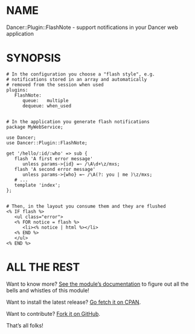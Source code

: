 NAME
====

Dancer::Plugin::FlashNote - support notifications in your Dancer web
application

SYNOPSIS
========

    # In the configuration you choose a "flash style", e.g.
    # notifications stored in an array and automatically
    # removed from the session when used
    plugins:
       FlashNote:
          queue:   multiple
          dequeue: when_used


    # In the application you generate flash notifications
    package MyWebService;

    use Dancer;
    use Dancer::Plugin::FlashNote;

    get '/hello/:id/:who' => sub {
       flash 'A first error message'
          unless params->{id} =~ /\A\d+\z/mxs;
       flash 'A second error message'
          unless params->{who} =~ /\A(?: you | me )\z/mxs;
       # ...
       template 'index';
    };


    # Then, in the layout you consume them and they are flushed
    <% IF flash %>
       <ul class="error">
       <% FOR notice = flash %>
          <li><% notice | html %></li>
       <% END %>
       </ul>
    <% END %>

ALL THE REST
============

Want to know more? [See the module’s documentation](http://search.cpan.org/perldoc?Dancer::Plugin::FlashNote) to figure out
all the bells and whistles of this module!

Want to install the latest release? [Go fetch it on CPAN](http://search.cpan.org/dist/Dancer-Plugin-FlashNote/).

Want to contribute? [Fork it on GitHub](https://github.com/polettix/Dancer-Plugin-FlashNote).

That’s all folks!
